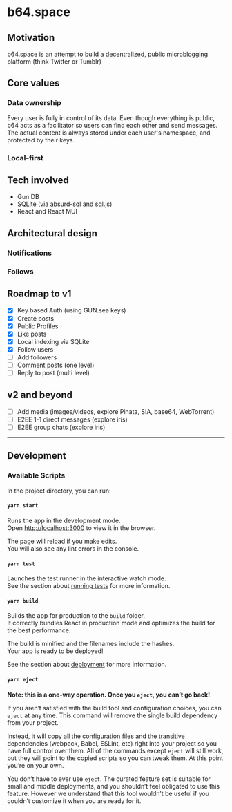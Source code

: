 # b64.space

## Motivation

b64.space is an attempt to build a decentralized, public microblogging platform (think Twitter or Tumblr)

## Core values

### Data ownership

Every user is fully in control of its data. Even though everything is public, b64 acts as a facilitator so users can find each other and send messages. The actual content is always stored under each user's namespace, and protected by their keys.

### Local-first

## Tech involved

- Gun DB
- SQLite (via absurd-sql and sql.js)
- React and React MUI

## Architectural design

### Notifications

### Follows

## Roadmap to v1

- [x] Key based Auth (using GUN.sea keys)
- [x] Create posts
- [x] Public Profiles
- [x] Like posts
- [x] Local indexing via SQLite
- [x] Follow users
- [ ] Add followers
- [ ] Comment posts (one level)
- [ ] Reply to post (multi level)

## v2 and beyond

- [ ] Add media (images/videos, explore Pinata, SIA, base64, WebTorrent)
- [ ] E2EE 1-1 direct messages (explore iris)
- [ ] E2EE group chats (explore iris)

---

## Development

### Available Scripts

In the project directory, you can run:

#### `yarn start`

Runs the app in the development mode.\
Open [http://localhost:3000](http://localhost:3000) to view it in the browser.

The page will reload if you make edits.\
You will also see any lint errors in the console.

#### `yarn test`

Launches the test runner in the interactive watch mode.\
See the section about [running tests](https://facebook.github.io/create-react-app/docs/running-tests) for more information.

#### `yarn build`

Builds the app for production to the `build` folder.\
It correctly bundles React in production mode and optimizes the build for the best performance.

The build is minified and the filenames include the hashes.\
Your app is ready to be deployed!

See the section about [deployment](https://facebook.github.io/create-react-app/docs/deployment) for more information.

#### `yarn eject`

**Note: this is a one-way operation. Once you `eject`, you can’t go back!**

If you aren’t satisfied with the build tool and configuration choices, you can `eject` at any time. This command will remove the single build dependency from your project.

Instead, it will copy all the configuration files and the transitive dependencies (webpack, Babel, ESLint, etc) right into your project so you have full control over them. All of the commands except `eject` will still work, but they will point to the copied scripts so you can tweak them. At this point you’re on your own.

You don’t have to ever use `eject`. The curated feature set is suitable for small and middle deployments, and you shouldn’t feel obligated to use this feature. However we understand that this tool wouldn’t be useful if you couldn’t customize it when you are ready for it.
